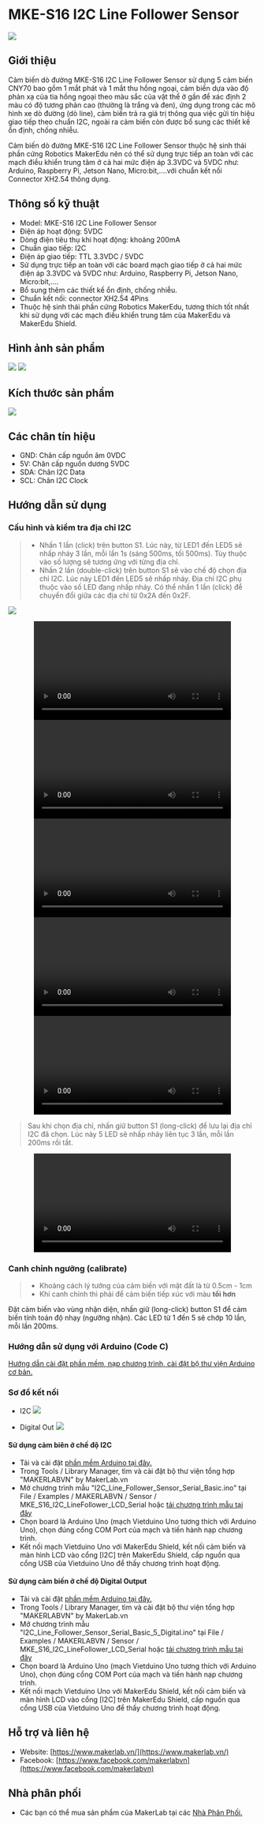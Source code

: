 # MKE-S16 I2C Line Follower Sensor

![](/image/tren_duoi.jpg)

## Giới thiệu

Cảm biến dò đường MKE-S16 I2C Line Follower Sensor sử dụng 5 cảm biến CNY70 bao gồm 1 mắt phát và 1 mắt thu hồng ngoại, cảm biến dựa vào độ phản xạ của tia hồng ngoại theo màu sắc của vật thể ở gần để xác định 2 màu có độ tương phản cao (thường là trắng và đen), ứng dụng trong các mô hình xe dò đường (dò line), cảm biến trả ra giá trị thông qua việc gửi tín hiệu giao tiếp theo chuẩn I2C, ngoài ra cảm biến còn được bổ sung các thiết kế ổn định, chống nhiễu.

Cảm biến dò đường MKE-S16 I2C Line Follower Sensor thuộc hệ sinh thái phần cứng Robotics MakerEdu nên có thể sử dụng trực tiếp an toàn với các mạch điều khiển trung tâm ở cả hai mức điện áp 3.3VDC và 5VDC như: Arduino, Raspberry Pi, Jetson Nano, Micro:bit,....với chuẩn kết nối Connector XH2.54 thông dụng.

## Thông số kỹ thuật

- Model: MKE-S16 I2C Line Follower Sensor
- Điện áp hoạt động: 5VDC
- Dòng điện tiêu thụ khi hoạt động: khoảng 200mA
- Chuẩn giao tiếp: I2C
- Điện áp giao tiếp: TTL 3.3VDC / 5VDC
- Sử dụng trực tiếp an toàn với các board mạch giao tiếp ở cả hai mức điện áp 3.3VDC và 5VDC như: Arduino, Raspberry Pi, Jetson Nano, Micro:bit,....
- Bổ sung thêm các thiết kế ổn định, chống nhiễu.
- Chuẩn kết nối: connector XH2.54 4Pins
- Thuộc hệ sinh thái phần cứng Robotics MakerEdu, tương thích tốt nhất khi sử dụng với các mạch điều khiển trung tâm của MakerEdu và MakerEdu Shield.

## Hình ảnh sản phẩm

![](/image/tren_nghieng.jpg)
![](/image/duoi_nghieng.jpg)

## Kích thước sản phẩm

![](/image/kich_thuoc.png)

## Các chân tín hiệu

- GND: Chân cấp nguồn âm 0VDC
- 5V: Chân cấp nguồn dương 5VDC
- SDA: Chân I2C Data
- SCL: Chân I2C Clock

## Hướng dẫn sử dụng

### Cấu hình và kiểm tra địa chỉ I2C

> - Nhấn 1 lần (click) trên button S1. Lúc này, từ LED1 đến LED5 sẽ nhấp nháy 3 lần, mỗi lần 1s (sáng 500ms, tối 500ms). Tùy thuộc vào số lượng sẽ tương ứng với từng địa chỉ.
> - Nhấn 2 lần (double-click) trên button S1 sẽ vào chế độ chọn địa chỉ I2C. Lúc này LED1 đến LED5 sẽ nhấp nháy. Địa chỉ I2C phụ thuộc vào số LED đang nhấp nháy. Có thể nhấn 1 lần (click) để chuyển đổi giữa các địa chỉ từ 0x2A đến 0x2F.

![](/image/i2c_address_table3.png)  

<div align="center">
    <video src="https://github.com/user-attachments/assets/503f67e5-bcca-4757-b40e-602896822ca2" alt="epcb archery game" height=200/>
</div>
<div align="center">
    <video src="https://github.com/user-attachments/assets/d76a3913-eee5-4d72-bf05-90476b31d5f6" alt="epcb archery game" height=200/>
</div>
<div align="center">
    <video src="https://github.com/user-attachments/assets/aedaceb6-1f65-4b47-9fe6-f23fb784876a" alt="epcb archery game" height=200/>
</div>
<div align="center">
    <video src="https://github.com/user-attachments/assets/44368f72-b69c-4e4e-850e-8efde34bb425" alt="epcb archery game" height=200/>
</div>
<div align="center">
    <video src="https://github.com/user-attachments/assets/10ad4042-c6da-49c0-a26f-9fcb32b2ee81" alt="epcb archery game" height=200/>
</div>

> Sau khi chọn địa chỉ, nhấn giữ button S1 (long-click) để lưu lại địa chỉ I2C đã chọn. Lúc này 5 LED sẽ nhấp nháy liên tục 3 lần, mỗi lần 200ms rồi tắt.

<div align="center">
    <video src="https://github.com/user-attachments/assets/5231e366-127b-4e34-bafb-812b8dfff47d" alt="epcb archery game" height=200/>
</div>

### Canh chỉnh ngưỡng (calibrate)
>
> - Khoảng cách lý tưởng của cảm biến với mặt đất là từ 0.5cm - 1cm
> - Khi canh chỉnh thì phải để cảm biến tiếp xúc với màu **tối hơn**

Đặt cảm biến vào vùng nhận diện, nhấn giữ (long-click) button S1 để cảm biến tính toán độ nhạy (ngưỡng nhận). Các LED từ 1 đến 5 sẽ chớp 10 lần, mỗi lần 200ms.

### Hướng dẫn sử dụng với Arduino (Code C)

[Hướng dẫn cài đặt phần mềm, nạp chương trình, cài đặt bộ thư viện Arduino cơ bản.](https://github.com/makerlabvn/Arduino-Vietduino)

### Sơ đồ kết nối

- I2C
![](/image/vuno_mkeS16_i2c.jpg)

- Digital Out
![](/image/vuno_mkeS16_DO.jpg)

#### Sử dụng cảm biên ở chế độ I2C

- Tải và cài đặt [phần mềm Arduino tại đây.](https://www.arduino.cc/en/software)
- Trong Tools / Library Manager, tìm và cài đặt bộ thư viện tổng hợp "MAKERLABVN" by MakerLab.vn
- Mở chương trình mẫu "I2C_Line_Follower_Sensor_Serial_Basic.ino" tại File / Examples / MAKERLABVN / Sensor / MKE_S16_I2C_LineFollower_LCD_Serial hoặc [tải chương trình mẫu tại đây](/arduino)
- Chọn board là Arduino Uno (mạch Vietduino Uno tương thích với Arduino Uno), chọn đúng cổng COM Port của mạch và tiến hành nạp chương trình.
- Kết nối mạch Vietduino Uno với MakerEdu Shield, kết nối cảm biến và màn hình LCD vào cổng [I2C] trên MakerEdu Shield, cấp nguồn qua cổng USB của Vietduino Uno để thấy chương trình hoạt động.

#### Sử dụng cảm biến ở chế độ Digital Output

- Tải và cài đặt [phần mềm Arduino tại đây.](https://www.arduino.cc/en/software)
- Trong Tools / Library Manager, tìm và cài đặt bộ thư viện tổng hợp "MAKERLABVN" by MakerLab.vn
- Mở chương trình mẫu "I2C_Line_Follower_Sensor_Serial_Basic_5_Digital.ino" tại File / Examples / MAKERLABVN / Sensor / MKE_S16_I2C_LineFollower_LCD_Serial hoặc [tải chương trình mẫu tại đây](/arduino)
- Chọn board là Arduino Uno (mạch Vietduino Uno tương thích với Arduino Uno), chọn đúng cổng COM Port của mạch và tiến hành nạp chương trình.
- Kết nối mạch Vietduino Uno với MakerEdu Shield, kết nối cảm biến và màn hình LCD vào cổng [I2C] trên MakerEdu Shield, cấp nguồn qua cổng USB của Vietduino Uno để thấy chương trình hoạt động.

## Hỗ trợ và liên hệ

- Website: [https://www.makerlab.vn/](https://www.makerlab.vn/)
- Facebook: [https://www.facebook.com/makerlabvn](https://www.facebook.com/makerlabvn)

## Nhà phân phối

- Các bạn có thể mua sản phẩm của MakerLab tại các [Nhà Phân Phối.](https://www.makerlab.vn/distributor/)
